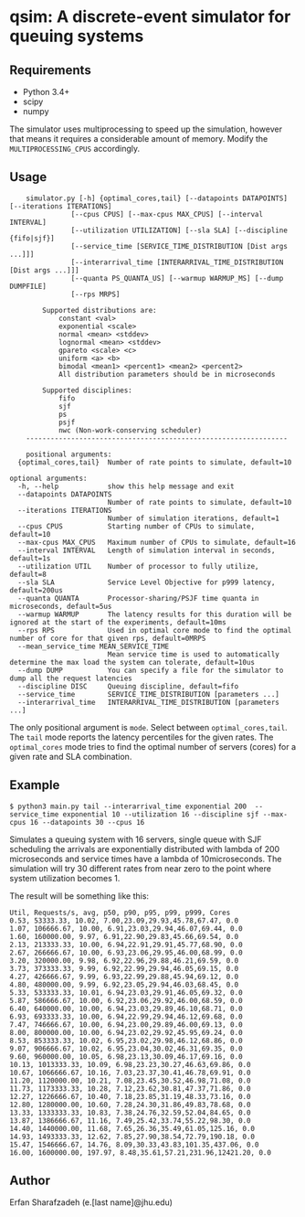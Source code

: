 # qsim: A discrete-event simulator for queuing systems

## Requirements
- Python 3.4+
- scipy
- numpy

The simulator uses multiprocessing to speed up the simulation, however that means it requires a considerable amount of memory. Modify the `MULTIPROCESSING_CPUS` accordingly.

## Usage
```
    simulator.py [-h] {optimal_cores,tail} [--datapoints DATAPOINTS] [--iterations ITERATIONS]
               [--cpus CPUS] [--max-cpus MAX_CPUS] [--interval INTERVAL]
               [--utilization UTILIZATION] [--sla SLA] [--discipline {fifo|sjf}]
               [--service_time [SERVICE_TIME_DISTRIBUTION [Dist args ...]]]
               [--interarrival_time [INTERARRIVAL_TIME_DISTRIBUTION [Dist args ...]]]
               [--quanta PS_QUANTA_US] [--warmup WARMUP_MS] [--dump DUMPFILE]
               [--rps MRPS]

        Supported distributions are:
            constant <val>
            exponential <scale>
            normal <mean> <stddev>
            lognormal <mean> <stddev>
            gpareto <scale> <c>
            uniform <a> <b>
            bimodal <mean1> <percent1> <mean2> <percent2>
            All distribution parameters should be in microseconds

        Supported disciplines:
            fifo
            sjf
            ps
            psjf
            nwc (Non-work-conserving scheduler)
    ----------------------------------------------------------------

    positional arguments:
  {optimal_cores,tail}  Number of rate points to simulate, default=10

optional arguments:
  -h, --help            show this help message and exit
  --datapoints DATAPOINTS
                        Number of rate points to simulate, default=10
  --iterations ITERATIONS
                        Number of simulation iterations, default=1
  --cpus CPUS           Starting number of CPUs to simulate, default=10
  --max-cpus MAX_CPUS   Maximum number of CPUs to simulate, default=16
  --interval INTERVAL   Length of simulation interval in seconds, default=1s
  --utilization UTIL    Number of processor to fully utilize, default=8
  --sla SLA             Service Level Objective for p999 latency, default=200us
  --quanta QUANTA       Processor-sharing/PSJF time quanta in microseconds, default=5us
  --warmup WARMUP       The latency results for this duration will be ignored at the start of the experiments, default=10ms
  --rps RPS             Used in optimal core mode to find the optimal number of core for that given rps, default=0MRPS
  --mean_service_time MEAN_SERVICE_TIME
                        Mean service time is used to automatically determine the max load the system can tolerate, default=10us
  --dump DUMP           You can specify a file for the simulator to dump all the request latencies
  --discipline DISC     Queuing discipline, default=fifo
  --service_time        SERVICE_TIME_DISTRIBUTION [parameters ...]
  --interarrival_time   INTERARRIVAL_TIME_DISTRIBUTION [parameters ...]
```
The only positional argument is `mode`. Select between `optimal_cores,tail`. The `tail` mode reports the latency percentiles for the given rates. The `optimal_cores` mode tries to find the optimal number of servers (cores) for a given rate and SLA combination.

## Example
`$ python3 main.py tail --interarrival_time exponential 200  --service_time exponential 10 --utilization 16 --discipline sjf --max-cpus 16 --datapoints 30 --cpus 16`

Simulates a queuing system with 16 servers, single queue with SJF scheduling the arrivals are exponentially distributed with lambda of 200 microseconds and service times have a lambda of 10microseconds. The simulation will try 30 different rates from near zero to the point where system utilization becomes 1.

The result will be something like this:

```
Util, Requests/s, avg, p50, p90, p95, p99, p999, Cores
0.53, 53333.33, 10.02, 7.00,23.09,29.93,45.78,67.47, 0.0
1.07, 106666.67, 10.00, 6.91,23.03,29.94,46.07,69.44, 0.0
1.60, 160000.00, 9.97, 6.91,22.90,29.83,45.66,69.54, 0.0
2.13, 213333.33, 10.00, 6.94,22.91,29.91,45.77,68.90, 0.0
2.67, 266666.67, 10.00, 6.93,23.06,29.95,46.00,68.99, 0.0
3.20, 320000.00, 9.98, 6.92,22.96,29.88,46.21,69.59, 0.0
3.73, 373333.33, 9.99, 6.92,22.99,29.94,46.05,69.15, 0.0
4.27, 426666.67, 9.99, 6.93,22.99,29.88,45.94,69.12, 0.0
4.80, 480000.00, 9.99, 6.92,23.05,29.94,46.03,68.45, 0.0
5.33, 533333.33, 10.01, 6.94,23.03,29.91,46.05,69.32, 0.0
5.87, 586666.67, 10.00, 6.92,23.06,29.92,46.00,68.59, 0.0
6.40, 640000.00, 10.00, 6.94,23.03,29.89,46.10,68.71, 0.0
6.93, 693333.33, 10.00, 6.94,22.99,29.94,46.12,69.68, 0.0
7.47, 746666.67, 10.00, 6.94,23.00,29.89,46.00,69.13, 0.0
8.00, 800000.00, 10.00, 6.94,23.02,29.92,45.95,69.24, 0.0
8.53, 853333.33, 10.02, 6.95,23.02,29.98,46.12,68.86, 0.0
9.07, 906666.67, 10.02, 6.95,23.04,30.02,46.31,69.35, 0.0
9.60, 960000.00, 10.05, 6.98,23.13,30.09,46.17,69.16, 0.0
10.13, 1013333.33, 10.09, 6.98,23.23,30.27,46.63,69.86, 0.0
10.67, 1066666.67, 10.16, 7.03,23.37,30.41,46.78,69.91, 0.0
11.20, 1120000.00, 10.21, 7.08,23.45,30.52,46.98,71.08, 0.0
11.73, 1173333.33, 10.28, 7.12,23.62,30.81,47.37,71.86, 0.0
12.27, 1226666.67, 10.40, 7.18,23.85,31.19,48.33,73.16, 0.0
12.80, 1280000.00, 10.60, 7.28,24.30,31.86,49.83,78.68, 0.0
13.33, 1333333.33, 10.83, 7.38,24.76,32.59,52.04,84.65, 0.0
13.87, 1386666.67, 11.16, 7.49,25.42,33.74,55.22,98.30, 0.0
14.40, 1440000.00, 11.68, 7.65,26.36,35.49,61.05,125.16, 0.0
14.93, 1493333.33, 12.62, 7.85,27.90,38.54,72.79,190.18, 0.0
15.47, 1546666.67, 14.76, 8.09,30.33,43.83,101.35,437.06, 0.0
16.00, 1600000.00, 197.97, 8.48,35.61,57.21,231.96,12421.20, 0.0
```


## Author
Erfan Sharafzadeh (e.[last name]@jhu.edu)


